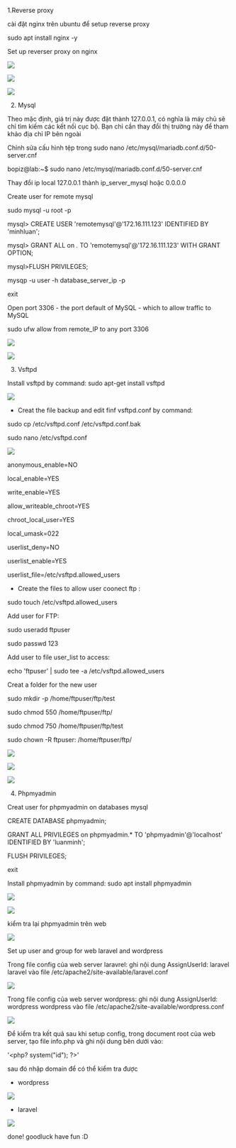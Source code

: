 1.Reverse proxy

cài đặt nginx trên ubuntu để setup reverse proxy

sudo apt install nginx -y

Set up reverser proxy on nginx

![](src5/1.png)

![](src5/4.png)

![](src5/etchost.png)

2. Mysql

Theo mặc định, giá trị này được đặt thành 127.0.0.1, có nghĩa là máy chủ sẽ chỉ tìm kiếm các kết nối cục bộ. Bạn chỉ cần thay đổi thị trường này để tham khảo địa chỉ IP bên ngoài

Chỉnh sửa cấu hình tệp trong sudo nano /etc/mysql/mariadb.conf.d/50-server.cnf

bopiz@lab:~$ sudo nano /etc/mysql/mariadb.conf.d/50-server.cnf

Thay đổi ip local 127.0.0.1 thành ip_server_mysql hoặc 0.0.0.0

Create user for remote mysql

sudo mysql -u root -p

mysql> CREATE USER 'remotemysql'@'172.16.111.123' IDENTIFIED BY 'minhluan';

mysql> GRANT ALL on *.* TO 'remotemysql'@'172.16.111.123' WITH GRANT OPTION;

mysql>FLUSH PRIVILEGES;

mysqp -u user -h database_server_ip -p 



exit

Open port 3306 - the port default of MySQL - which to allow traffic to MySQL

sudo ufw allow from remote_IP to any port 3306

![](src5/port3306.png)

![](src5/nnn.png)


3. Vsftpd

Install vsftpd by command: sudo apt-get install vsftpd

![](src5/7.png)

- Creat the file backup and edit finf vsftpd.conf by command:

sudo cp /etc/vsftpd.conf /etc/vsftpd.conf.bak

sudo nano /etc/vsftpd.conf

![](src5/8.png)

anonymous_enable=NO

local_enable=YES

write_enable=YES

allow_writeable_chroot=YES

chroot_local_user=YES

local_umask=022

userlist_deny=NO

userlist_enable=YES

userlist_file=/etc/vsftpd.allowed_users



- Create the files to allow user coonect ftp :

sudo touch /etc/vsftpd.allowed_users

Add user for FTP:

sudo useradd ftpuser

sudo passwd 123

Add user to file user_list to access:

echo 'ftpuser' | sudo tee -a /etc/vsftpd.allowed_users

Creat a folder for the new user

sudo mkdir -p /home/ftpuser/ftp/test

sudo chmod 550 /home/ftpuser/ftp/

sudo chmod 750 /home/ftpuser/ftp/test

sudo chown -R ftpuser: /home/ftpuser/ftp/

![](src5/9.png)

![](src5/ufw.png)

![](src5/vsftpd.png)

4. Phpmyadmin

Creat user for phpmyadmin on databases mysql

CREATE DATABASE phpmyadmin;

GRANT ALL PRIVILEGES on phpmyadmin.* TO 'phpmyadmin'@'localhost' IDENTIFIED BY 'luanminh';

FLUSH PRIVILEGES;

exit

Install phpmyadmin by command: sudo apt install phpmyadmin

![](src5/2.png)

![](src5/3.png)

kiểm tra lại phpmyadmin trên web

![](src5/phpmyadmin-result.png)

Set up user and group for web laravel and wordpress


Trong file config của web server laravrel: ghi nội dung AssignUserId: laravel laravel vào file /etc/apache2/site-available/laravel.conf

![](src5/6.png)

Trong file config của web server wordpress: ghi nội dung AssignUserId: wordpress wordpress vào file /etc/apache2/site-available/wordpress.conf

![](src5/5.png)

Để kiểm tra kết quả sau khi setup config, trong document root của web server, tạo file info.php và ghi nội dung bên dưới vào:

'<php? system("id"); ?>'

sau đó nhập domain để có thể kiểm tra được

- wordpress

![](src5/uid-wordpress.png)

- laravel

![](src5/uid-laravel.png)

done! goodluck have fun :D